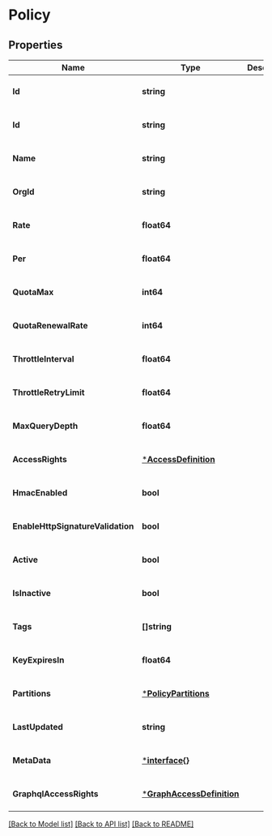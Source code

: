 # Policy

## Properties
Name | Type | Description | Notes
------------ | ------------- | ------------- | -------------
**Id** | **string** |  | [optional] [default to null]
**Id** | **string** |  | [optional] [default to null]
**Name** | **string** |  | [optional] [default to null]
**OrgId** | **string** |  | [optional] [default to null]
**Rate** | **float64** |  | [optional] [default to null]
**Per** | **float64** |  | [optional] [default to null]
**QuotaMax** | **int64** |  | [optional] [default to null]
**QuotaRenewalRate** | **int64** |  | [optional] [default to null]
**ThrottleInterval** | **float64** |  | [optional] [default to null]
**ThrottleRetryLimit** | **float64** |  | [optional] [default to null]
**MaxQueryDepth** | **float64** |  | [optional] [default to null]
**AccessRights** | [***AccessDefinition**](AccessDefinition.md) |  | [optional] [default to null]
**HmacEnabled** | **bool** |  | [optional] [default to null]
**EnableHttpSignatureValidation** | **bool** |  | [optional] [default to null]
**Active** | **bool** |  | [optional] [default to null]
**IsInactive** | **bool** |  | [optional] [default to null]
**Tags** | **[]string** |  | [optional] [default to null]
**KeyExpiresIn** | **float64** |  | [optional] [default to null]
**Partitions** | [***PolicyPartitions**](PolicyPartitions.md) |  | [optional] [default to null]
**LastUpdated** | **string** |  | [optional] [default to null]
**MetaData** | [***interface{}**](interface{}.md) |  | [optional] [default to null]
**GraphqlAccessRights** | [***GraphAccessDefinition**](GraphAccessDefinition.md) |  | [optional] [default to null]

[[Back to Model list]](../README.md#documentation-for-models) [[Back to API list]](../README.md#documentation-for-api-endpoints) [[Back to README]](../README.md)

